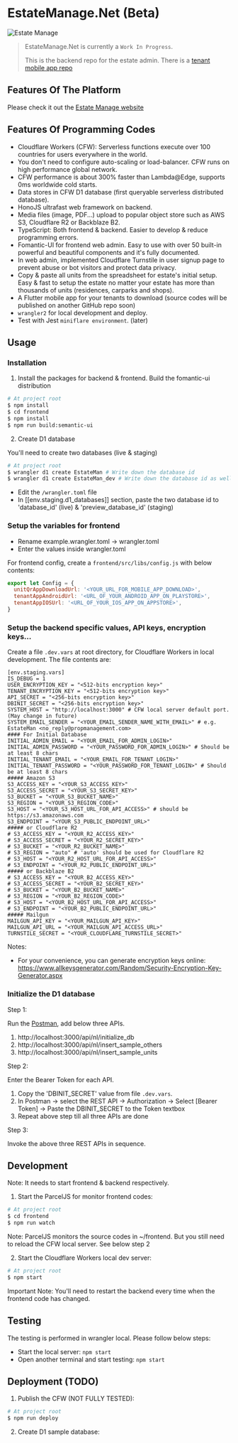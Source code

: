 # EstateManage.Net (Beta)

![Estate Manage](https://repository-images.githubusercontent.com/569517058/3376365d-a1c2-409f-8342-4e481e2584d0)

> EstateManage.Net is currently a `Work In Progress`.
>
> This is the backend repo for the estate admin. There is a [tenant mobile app repo](https://github.com/simonho288/EstateManage_tenantapp)

## Features Of The Platform

Please check it out the [Estate Manage website](https://www.estatemanage.net)

## Features Of Programming Codes

- Cloudflare Workers (CFW): Serverless functions execute over 100 countries for users everywhere in the world.
- You don't need to configure auto-scaling or load-balancer. CFW runs on high performance global network.
- CFW performance is about 300% faster than Lambda@Edge, supports 0ms worldwide cold starts.
- Data stores in CFW D1 database (first queryable serverless distributed database).
- HonoJS ultrafast web framework on backend.
- Media files (image, PDF...) upload to popular object store such as AWS S3, Cloudflare R2 or Backblaze B2.
- TypeScript: Both frontend & backend. Easier to develop & reduce programming errors.
- Fomantic-UI for frontend web admin. Easy to use with over 50 built-in powerful and beautiful components and it's fully documented.
- In web admin, implemented Cloudflare Turnstile in user signup page to prevent abuse or bot visitors and protect data privacy.
- Copy & paste all units from the spreadsheet for estate's initial setup. Easy & fast to setup the estate no matter your estate has more than thousands of units (residences, carparks and shops).
- A Flutter mobile app for your tenants to download (source codes will be published on another GitHub repo soon)
- `wrangler2` for local development and deploy.
- Test with Jest `miniflare environment`. (later)

## Usage

### Installation

1. Install the packages for backend & frontend. Build the fomantic-ui distribution

```sh
# At project root
$ npm install
$ cd frontend
$ npm install
$ npm run build:semantic-ui
```

2. Create D1 database

You'll need to create two databases (live & staging)

```sh
# At project root
$ wrangler d1 create EstateMan # Write down the database id
$ wrangler d1 create EstateMan_dev # Write down the database id as well
```

- Edit the `/wrangler.toml` file
- In [[env.staging.d1_databases]] section, paste the two database id to 'database_id' (live) & 'preview_database_id' (staging)

### Setup the variables for frontend

- Rename example.wrangler.toml -> wrangler.toml
- Enter the values inside wrangler.toml

For frontend config, create a `frontend/src/libs/config.js` with below contents:

```javascript
export let Config = {
  unitQrAppDownloadUrl: '<YOUR_URL_FOR_MOBILE_APP_DOWNLOAD>',
  tenantAppAndroidUrl: '<URL_OF_YOUR_ANDROID_APP_ON_PLAYSTORE>',
  tenantAppIOSUrl: '<URL_OF_YOUR_IOS_APP_ON_APPSTORE>',
}
```

### Setup the backend specific values, API keys, encryption keys...

Create a file `.dev.vars` at root directory, for Cloudflare Workers in local development. The file contents are:

```
[env.staging.vars]
IS_DEBUG = 1
USER_ENCRYPTION_KEY = "<512-bits encryption key>"
TENANT_ENCRYPTION_KEY = "<512-bits encryption key>"
API_SECRET = "<256-bits encryption key>"
DBINIT_SECRET = "<256-bits encryption key>"
SYSTEM_HOST = "http://localhost:3000" # CFW local server default port. (May change in future)
SYSTEM_EMAIL_SENDER = "<YOUR_EMAIL_SENDER_NAME_WITH_EMAIL>" # e.g. EstateMan <no_reply@propmanagement.com>
#### For Initial Database
INITIAL_ADMIN_EMAIL = "<YOUR_EMAIL_FOR_ADMIN_LOGIN>"
INITIAL_ADMIN_PASSWORD = "<YOUR_PASSWORD_FOR_ADMIN_LOGIN>" # Should be at least 8 chars
INITIAL_TENANT_EMAIL = "<YOUR_EMAIL_FOR_TENANT_LOGIN>"
INITIAL_TENANT_PASSWORD = "<YOUR_PASSWORD_FOR_TENANT_LOGIN>" # Should be at least 8 chars
##### Amazon S3
S3_ACCESS_KEY = "<YOUR_S3_ACCESS_KEY>"
S3_ACCESS_SECRET = "<YOUR_S3_SECRET_KEY>"
S3_BUCKET = "<YOUR_S3_BUCKET_NAME>"
S3_REGION = "<YOUR_S3_REGION_CODE>"
S3_HOST = "<YOUR_S3_HOST_URL_FOR_API_ACCESS>" # should be https://s3.amazonaws.com
S3_ENDPOINT = "<YOUR_S3_PUBLIC_ENDPOINT_URL>"
##### or Cloudflare R2
# S3_ACCESS_KEY = "<YOUR_R2_ACCESS_KEY>"
# S3_ACCESS_SECRET = "<YOUR_R2_SECRET_KEY>"
# S3_BUCKET = "<YOUR_R2_BUCKET_NAME>"
# S3_REGION = "auto" # 'auto' should be used for Cloudflare R2
# S3_HOST = "<YOUR_R2_HOST_URL_FOR_API_ACCESS>"
# S3_ENDPOINT = "<YOUR_R2_PUBLIC_ENDPOINT_URL>"
##### or Backblaze B2
# S3_ACCESS_KEY = "<YOUR_B2_ACCESS_KEY>"
# S3_ACCESS_SECRET = "<YOUR_B2_SECRET_KEY>"
# S3_BUCKET = "<YOUR_B2_BUCKET_NAME>"
# S3_REGION = "<YOUR_B2_REGION_CODE>"
# S3_HOST = "<YOUR_B2_HOST_URL_FOR_API_ACCESS>"
# S3_ENDPOINT = "<YOUR_B2_PUBLIC_ENDPOINT_URL>"
##### Mailgun
MAILGUN_API_KEY = "<YOUR_MAILGUN_API_KEY>"
MAILGUN_API_URL = "<YOUR_MAILGUN_API_ACCESS_URL>"
TURNSTILE_SECRET = "<YOUR_CLOUDFLARE_TURNSTILE_SECRET>"
```

Notes:

- For your convenience, you can generate encryption keys online: https://www.allkeysgenerator.com/Random/Security-Encryption-Key-Generator.aspx

### Initialize the D1 database

Step 1:

Run the [Postman](https://www.postman.com/), add below three APIs. 

1. http://localhost:3000/api/nl/initialize_db
2. http://localhost:3000/api/nl/insert_sample_others
3. http://localhost:3000/api/nl/insert_sample_units

Step 2:

Enter the Bearer Token for each API. 

1. Copy the 'DBINIT_SECRET' value from file `.dev.vars`.
2. In Postman -> select the REST API -> Authorization -> Select [Bearer Token] -> Paste the DBINIT_SECRET to the Token textbox
3. Repeat above step till all three APIs are done

Step 3:

Invoke the above three REST APIs in sequence.

## Development

Note: It needs to start frontend & backend respectively.

1. Start the ParcelJS for monitor frontend codes:

```sh
# At project root
$ cd frontend
$ npm run watch
```

Note: ParcelJS monitors the source codes in ~/frontend. But you still need to reload the CFW local server. See below step 2

2. Start the Cloudflare Workers local dev server:

```sh
# At project root
$ npm start
```

Important Note: You'll need to restart the backend every time when the frontend code has changed.

## Testing

The testing is performed in wrangler local. Please follow below steps:

- Start the local server: `npm start`
- Open another terminal and start testing: `npm start`

## Deployment (TODO)

1. Publish the CFW (NOT FULLY TESTED):

```sh
# At project root
$ npm run deploy
```

2. Create D1 sample database:

<TBD>

